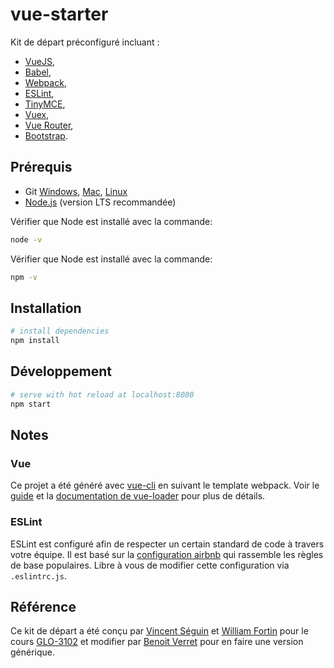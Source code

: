 # vue-starter

Kit de départ préconfiguré incluant :
- [VueJS](https://github.com/vuejs/vue), 
- [Babel](https://babeljs.io/), 
- [Webpack](https://webpack.js.org/), 
- [ESLint](https://eslint.org/), 
- [TinyMCE](https://github.com/tinymce/tinymce-vue), 
- [Vuex](https://vuex.vuejs.org/),
- [Vue Router](https://router.vuejs.org/),
- [Bootstrap](https://bootstrap-vue.js.org/).

## Prérequis
- Git [Windows](http://www.git-scm.com/book/en/Getting-Started-Installing-Git#Installing-on-Windows), [Mac](http://www.git-scm.com/book/en/Getting-Started-Installing-Git#Installing-on-Mac), [Linux](http://www.git-scm.com/book/en/Getting-Started-Installing-Git#Installing-on-Linux)
- [Node.js](https://nodejs.org/en/) (version LTS recommandée)

Vérifier que Node est installé avec la commande:
```bash
node -v
```
Vérifier que Node est installé avec la commande:
```bash
npm -v
```

## Installation

```bash
# install dependencies
npm install
```

## Développement
```bash
# serve with hot reload at localhost:8080
npm start
```

## Notes
### Vue
Ce projet a été généré avec [vue-cli](https://github.com/vuejs/vue-cli) en suivant le template webpack. Voir le [guide](http://vuejs-templates.github.io/webpack/) et la [documentation de vue-loader](http://vuejs.github.io/vue-loader) pour plus de détails.

### ESLint
ESLint est configuré afin de respecter un certain standard de code à travers votre équipe. Il est basé sur la [configuration airbnb](https://github.com/airbnb/javascript) qui rassemble les règles de base populaires. Libre à vous de modifier cette configuration via `.eslintrc.js`.

## Référence
Ce kit de départ a été conçu par [Vincent Séguin](https://github.com/vseguin) et [William Fortin](https://github.com/wfortin) pour le cours [GLO-3102](https://github.com/GLO3102) et modifier par [Benoit Verret](https://github.com/KerberosMorphy) pour en faire une version générique.
